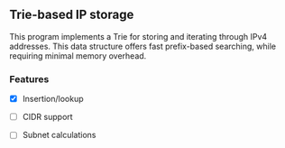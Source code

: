 ## Trie-based IP storage

This program implements a Trie for storing and iterating through IPv4 addresses. This data structure offers fast prefix-based searching,
while requiring minimal memory overhead.

### Features
- [x] Insertion/lookup
- [ ] CIDR support
- [ ] Subnet calculations


